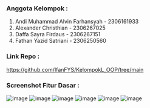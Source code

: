 ### Anggota Kelompok : 

1. Andi Muhammad Alvin Farhansyah - 2306161933
2. Alexander Christhian - 2306267025
3. Daffa Sayra Firdaus - 2306267151
4. Fathan Yazid Satriani - 2306250560

### Link Repo : 
https://github.com/IfanFYS/KelompokL_OOP/tree/main

### Screenshot Fitur Dasar : 

![image](https://hackmd.io/_uploads/HyTwLXkf1l.png)
![image](https://hackmd.io/_uploads/r1Wa8Xkz1g.png)
![image](https://hackmd.io/_uploads/ryYWw71Mkg.png)
![image](https://hackmd.io/_uploads/S1p7D71z1l.png)
![image](https://hackmd.io/_uploads/BkcVwXyzyx.png)
![image](https://hackmd.io/_uploads/HkvIDQ1fyl.png)
